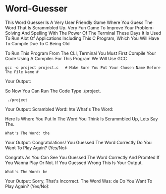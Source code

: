 # Word-Guesser

This Word Guesser Is A Very User Friendly Game Where You Guess The Word That Is Scrammbled Up. Very Fun Game To Improve Your Problem-Solving And Spelling
With The Power Of The Terminal These Days It Is Used To Run Alot Of Applications Including This C Program, Which You Will Have To Compile Due To C Being Old

To Run This Program From The CLI, Terminal You Must First Compile Your Code Using A Compiler. For This Program We Will Use GCC

    gcc -o project project.c   # Make Sure You Put Your Chosen Name Before The File Name #

Your Output:


So Now You Can Run The Code Type ./project.

     ./project

Your Output:
Scrambled Word: hte
What's The Word: 

Here Is Where You Put In The Word You Think Is Scrammbled Up, Lets Say The.

    What's The Word: the

Your Output:
Congratulations! 
You Guessed The Word Correctly
Do You Want To Play Again? (Yes/No):

Congrats As You Can See You Guessed The Word Correctly And Promted If You Wanna Play Or Not. 
If You Guessed Wrong This Is Your Output.

    What's The Word: be

Your Output: 
Sorry, That's Incorrect. 
The Word Was: de
Do You Want To Play Again? (Yes/No):
